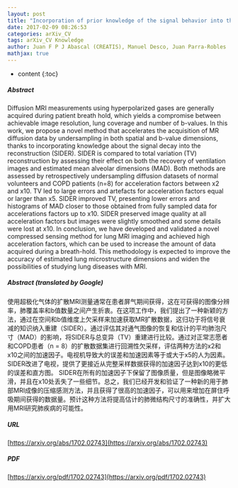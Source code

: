 ```yaml
---
layout: post
title: "Incorporation of prior knowledge of the signal behavior into the reconstruction to accelerate the acquisition of MR diffusion data"
date: 2017-02-09 08:26:53
categories: arXiv_CV
tags: arXiv_CV Knowledge
author: Juan F P J Abascal (CREATIS), Manuel Desco, Juan Parra-Robles
mathjax: true
---
```


* content
{:toc}

##### Abstract
Diffusion MRI measurements using hyperpolarized gases are generally acquired during patient breath hold, which yields a compromise between achievable image resolution, lung coverage and number of b-values. In this work, we propose a novel method that accelerates the acquisition of MR diffusion data by undersampling in both spatial and b-value dimensions, thanks to incorporating knowledge about the signal decay into the reconstruction (SIDER). SIDER is compared to total variation (TV) reconstruction by assessing their effect on both the recovery of ventilation images and estimated mean alveolar dimensions (MAD). Both methods are assessed by retrospectively undersampling diffusion datasets of normal volunteers and COPD patients (n=8) for acceleration factors between x2 and x10. TV led to large errors and artefacts for acceleration factors equal or larger than x5. SIDER improved TV, presenting lower errors and histograms of MAD closer to those obtained from fully sampled data for accelerations factors up to x10. SIDER preserved image quality at all acceleration factors but images were slightly smoothed and some details were lost at x10. In conclusion, we have developed and validated a novel compressed sensing method for lung MRI imaging and achieved high acceleration factors, which can be used to increase the amount of data acquired during a breath-hold. This methodology is expected to improve the accuracy of estimated lung microstructure dimensions and widen the possibilities of studying lung diseases with MRI.

##### Abstract (translated by Google)
使用超极化气体的扩散MRI测量通常在患者屏气期间获得，这在可获得的图像分辨率，肺覆盖率和b值数量之间产生折衷。在这项工作中，我们提出了一种新颖的方法，通过在空间和b值维度上欠采样来加速获取MR扩散数据，这归功于将信号衰减的知识纳入重建（SIDER）。通过评估其对通气图像的恢复和估计的平均肺泡尺寸（MAD）的影响，将SIDER与总变异（TV）重建进行比较。通过对正常志愿者和COPD患者（n = 8）的扩散数据集进行回溯性欠采样，评估两种方法的x2和x10之间的加速因子。电视机导致大的误差和加速因素等于或大于x5的人为因素。 SIDER改进了电视，提供了更接近从完整采样数据获得的加速因子达到x10的更低的误差和直方图。 SIDER在所有的加速因子下保留了图像质量，但是图像略微平滑，并且在x10处丢失了一些细节。总之，我们已经开发和验证了一种新的用于肺部MRI成像的压缩感测方法，并且获得了很高的加速因子，可以用来增加在屏住呼吸期间获得的数据量。预计这种方法将提高估计的肺微结构尺寸的准确性，并扩大用MRI研究肺疾病的可能性。

##### URL
[https://arxiv.org/abs/1702.02743](https://arxiv.org/abs/1702.02743)

##### PDF
[https://arxiv.org/pdf/1702.02743](https://arxiv.org/pdf/1702.02743)


